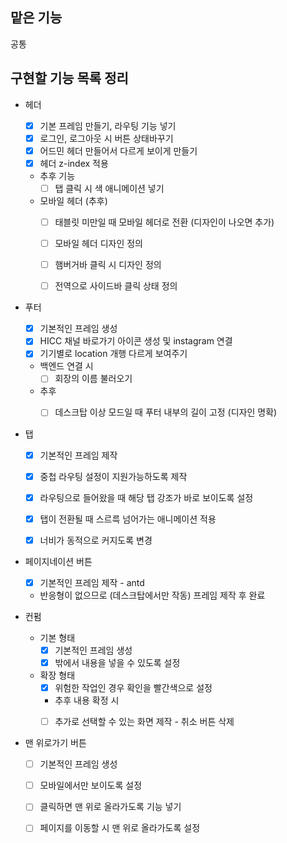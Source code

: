 ## 맡은 기능
공통

## 구현할 기능 목록 정리

- 헤더
  - [x] 기본 프레임 만들기, 라우팅 기능 넣기
  - [x] 로그인, 로그아웃 시 버튼 상태바꾸기
  - [x] 어드민 헤더 만들어서 다르게 보이게 만들기
  - [x] 헤더 z-index 적용

  - 추후 기능
    - [ ] 탭 클릭 시 색 애니메이션 넣기 
  
  - 모바일 헤더 (추후)
    - [ ] 태블릿 미만일 때 모바일 헤더로 전환 (디자인이 나오면 추가)
    - [ ] 모바일 헤더 디자인 정의
    - [ ] 햄버거바 클릭 시 디자인 정의
    - [ ] 전역으로 사이드바 클릭 상태 정의


- 푸터
  - [x] 기본적인 프레임 생성
  - [x] HICC 채널 바로가기 아이콘 생성 및 instagram 연결
  - [x] 기기별로 location 개행 다르게 보여주기
  
  - 백엔드 연결 시
    - [ ] 회장의 이름 불러오기

  - 추후
    - [ ] 데스크탑 이상 모드일 때 푸터 내부의 길이 고정 (디자인 명확)


- 탭
  - [x] 기본적인 프레임 제작
  - [x] 중첩 라우팅 설정이 지원가능하도록 제작
  - [x] 라우팅으로 들어왔을 때 해당 탭 강조가 바로 보이도록 설정
  - [x] 탭이 전환될 때 스르륵 넘어가는 애니메이션 적용
  - [x] 너비가 동적으로 커지도록 변경


- 페이지네이션 버튼
  - [x] 기본적인 프레임 제작 - antd
  - 반응형이 없으므로 (데스크탑에서만 작동) 프레임 제작 후 완료


- 컨펌
  - 기본 형태
    - [x] 기본적인 프레임 생성
    - [x] 밖에서 내용을 넣을 수 있도록 설정

  - 확장 형태
    - [x] 위험한 작업인 경우 확인을 빨간색으로 설정
    
    - 추후 내용 확정 시
    - [ ] 추가로 선택할 수 있는 화면 제작 - 취소 버튼 삭제


- 맨 위로가기 버튼
  - [ ] 기본적인 프레임 생성
  - [ ] 모바일에서만 보이도록 설정
  - [ ] 클릭하면 맨 위로 올라가도록 기능 넣기
  
  - [ ] 페이지를 이동할 시 맨 위로 올라가도록 설정
  